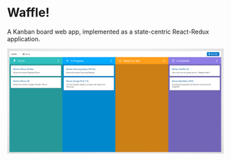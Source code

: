 # Waffle!

A Kanban board web app, implemented as a state-centric React-Redux application.

![ui.png](ui.png)
